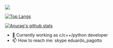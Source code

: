 ![](https://www.nasa.gov/sites/default/files/styles/ubernode_alt_horiz/public/thumbnails/image/wispr_inner_neowise_20200705t020949e_thumb.jpg)

[![Top Langs](https://github-readme-stats.vercel.app/api/top-langs/?username=EduPagotto&langs_count=8)](https://github.com/anuraghazra/github-readme-stats)

[![Anurag's github stats](https://github-readme-stats.vercel.app/api?username=EduPagotto&show_icons=true)](https://github.com/anuraghazra/github-readme-stats)

- 🔭 Currently working as c/c++/python developer
- 📫 How to reach me: skype eduardo_pagotto
